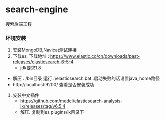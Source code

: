 # search-engine

搜索后端工程



### 环境安装

1. 安装MongoDB,Navicat测试连接
2. 下载es,  下载地址 : https://www.elastic.co/cn/downloads/past-releases/elasticsearch-6-5-4
   - jdk要求1.8

- 解压 . /bin目录 运行 .\elasticsearch.bat .启动失败的话设置java_home路径
- http://localhost:9200/ 查看是否安装成功

1. 安装中文插件
   - https://github.com/medcl/elasticsearch-analysis-ik/releases/tag/v6.5.4
   - 解压. 复制到es  plugins/ik目录下

